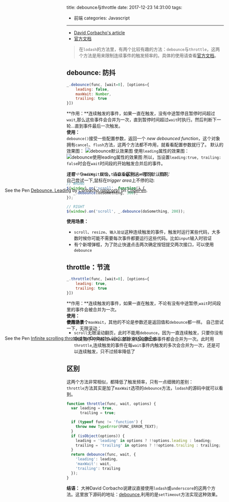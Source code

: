 title: debounce与throttle
date: 2017-12-23 14:31:00
tags: 
- 前端
categories: Javascript
---
- [David Corbacho's article](https://css-tricks.com/debouncing-throttling-explained-examples/)
- [官方文档](https://lodash.com/docs/4.17.4#debounce)

>在`lodash`的方法里，有两个比较有趣的方法：`debounce`与`throttle`，这两个方法是用来限制连续事件的触发频率的。具体的使用请查看[官方文档](https://lodash.com/docs/4.17.4#debounce)。

## debounce: 防抖
``` js
_.debounce(func, [wait=0], [options={
    leading: false,
    maxWait: Number,
    trailing: true
}])
```
**作用：**连续触发的事件，如果一直在触发，没有中途暂停且暂停时间超过`wait`,那么这些事件会合并为一次，直到暂停时间超过`wait`时执行。然后判断下一轮...直到事件最后一次触发。  
**使用：**  
`debounce()`接受一些配置参数，返回一个 *new debounced function*，这个对象拥有`cancel`、`flush`方法，这两个方法都不咋用，就看看配置参数就行了。
默认的效果图：
![debounce默认效果图](https://tang-blog-1257996120.cos-website.ap-chengdu.myqcloud.com/debounce.webp)
使用`leading`属性的效果图：
![debounce使用leading属性的效果图](https://tang-blog-1257996120.cos-website.ap-chengdu.myqcloud.com/debounce-leading.webp)
所以，当设置`leading:true, trailing: false`时会在`wait`时间段的开始触发合并后的事件。

<!-- more -->

*注意：*`leading: true,trailing: true`时同默认情况  
自己尝试一下,鼠标在*trigger area*上不停的动:
<div style="min-width:900px;transform: translateX(-50%);margin-left: 50%;margin-bottom: -85px">
<p data-height="360" data-theme-id="0" data-slug-hash="GZWqNV" data-default-tab="result" data-user="dcorb" data-embed-version="2" data-pen-title="Debounce. Leading" class="codepen">See the Pen <a href="https://codepen.io/dcorb/pen/GZWqNV/">Debounce. Leading</a> by Corbacho (<a href="https://codepen.io/dcorb">@dcorb</a>) on <a href="https://codepen.io">CodePen</a>.</p>
<script async src="https://production-assets.codepen.io/assets/embed/ei.js"></script>
</div>

还有一个`maxWait`属性，请查看**区别**这一部分。
*注意：*
``` js
// WRONG
$(window).on('scroll', function() {
   _.debounce(doSomething, 300); 
});

// RIGHT
$(window).on('scroll', _.debounce(doSomething, 200));
```
**使用场景：**  
- `scroll`、`resize`、`输入验证`这种连续触发的事件，触发时运行某些代码，大多数时候你可能不需要每次事件都要运行这些代码。比如`input`输入时验证
- 有个新增弹框，为了防止快速点击两次确定按钮提交两次接口，可以使用`debounce`

## throttle：节流
``` js
_.throttle(func, [wait=0], [options={
    leading: true,
    trailing: true
}])
```
**作用：**连续触发的事件，如果一直在触发，不论有没有中途暂停,`wait`时间段里的事件会被合并为一次。  
**使用：**  
参数少了个`maxWait`，其他的不论是参数还是返回值和`debounce`都一样。
自己尝试一下，无限滚动：

<div style="min-width:900px;transform: translateX(-50%);margin-left: 50%;margin-bottom: -85px;">
<p data-height="500" data-theme-id="0" data-slug-hash="eJLMxa" data-default-tab="result" data-user="dcorb" data-embed-version="2" data-pen-title="Infinite scrolling throttled" class="codepen">See the Pen <a href="https://codepen.io/dcorb/pen/eJLMxa/">Infinite scrolling throttled</a> by Corbacho (<a href="https://codepen.io/dcorb">@dcorb</a>) on <a href="https://codepen.io">CodePen</a>.</p>
<script async src="https://production-assets.codepen.io/assets/embed/ei.js"></script>
</div>

**使用场景：**
- `scroll`无限滚动翻页，此时不能用`debounce`，因为一直连续触发，只要你没有中间暂停时间超过`wait`，那你滚动的那么多事件都会合并为一次。此时用`throttle`,连续触发的事件在每`wait`事件内触发的多次会合并为一次，还是可以连续触发，只不过频率降低了

## 区别
这两个方法非常相似，都降低了触发频率，只有一点细微的差别：  
`throttle`方法其实是加了`maxWait`选项的`debounce`方法，`lodash`的源码中就可以看到。
``` js
function throttle(func, wait, options) {
  var leading = true,
      trailing = true;

  if (typeof func != 'function') {
    throw new TypeError(FUNC_ERROR_TEXT);
  }
  if (isObject(options)) {
    leading = 'leading' in options ? !!options.leading : leading;
    trailing = 'trailing' in options ? !!options.trailing : trailing;
  }
  return debounce(func, wait, {
    'leading': leading,
    'maxWait': wait,
    'trailing': trailing
  });
}
```
**结语：**
大神David Corbacho说建议直接使用`lodash`或`underscore`的这两个方法。这里放下源码的地址：[debounce](https://github.com/lodash/lodash/blob/master/debounce.js),利用的是`setTimeout`方法实现这种效果。